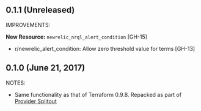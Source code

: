 ## 0.1.1 (Unreleased)

IMPROVEMENTS:

**New Resource:** `newrelic_nrql_alert_condition` [GH-15]

* r/newrelic_alert_condition: Allow zero threshold value for terms [GH-13]

## 0.1.0 (June 21, 2017)

NOTES:

* Same functionality as that of Terraform 0.9.8. Repacked as part of [Provider Splitout](https://www.hashicorp.com/blog/upcoming-provider-changes-in-terraform-0-10/)
